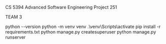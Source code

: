 CS 5394 Advanced Software Engineering Project 251

TEAM 3

python --version
python -m venv venv
.\venv\Scripts\activate
pip install -r requirements.txt
python manage.py createsuperuser
python manage.py runserver 
